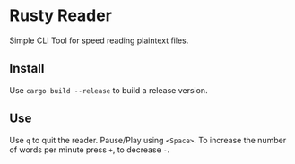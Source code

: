 # Rusty Reader

Simple CLI Tool for speed reading plaintext files.

## Install

Use `cargo build --release` to build a release version.

## Use

Use `q` to quit the reader. Pause/Play using `<Space>`. To  increase the number of words per minute press `+`, to decrease `-`.
